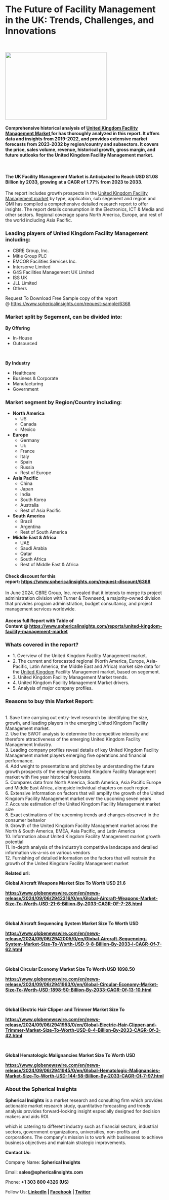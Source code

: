 <h1 class="post-title entry-title">The Future of Facility Management in the UK: Trends, Challenges, and Innovations</h1>
<p>&nbsp;</p>
<div class="post-outer">
<div class="post">
<div id="post-body-4835473150670331762" class="post-body entry-content float-container">
<div class="separator"><a href="https://blogger.googleusercontent.com/img/b/R29vZ2xl/AVvXsEj_vjEpnkovfS983VKyleby_tyX0dvzS2tjz88Y3DZzkGnyOnVJJrywBaklasd5CoCVNUTDUiCVgP73L3NnwpKn-_DU-KSgq3zyuqlXUVdApIK2Q4_LArDPc85YiN6na0Sq7RWnVLjCcq3QvDJUHre8XwdOTbOCJrEha9A3v3l4ARG_utn_dI_zhQ1XBHhZ/s1000/2147702470.jpg"><img src="https://blogger.googleusercontent.com/img/b/R29vZ2xl/AVvXsEj_vjEpnkovfS983VKyleby_tyX0dvzS2tjz88Y3DZzkGnyOnVJJrywBaklasd5CoCVNUTDUiCVgP73L3NnwpKn-_DU-KSgq3zyuqlXUVdApIK2Q4_LArDPc85YiN6na0Sq7RWnVLjCcq3QvDJUHre8XwdOTbOCJrEha9A3v3l4ARG_utn_dI_zhQ1XBHhZ/s320/2147702470.jpg" alt="" width="320" height="213" border="0" data-original-height="667" data-original-width="1000" /></a></div>
<br /><strong>Comprehensive historical analysis of&nbsp;<a href="https://www.sphericalinsights.com/reports/united-kingdom-facility-management-market" target="_blank">United Kingdom Facility Management Market&nbsp;</a>for has thoroughly analyzed in this report. It offers data and insights from 2019-2022, and provides extensive market forecasts from 2023-2032 by region/country and subsectors. It covers the price, sales volume, revenue, historical growth, gross margin, and future outlooks for the United Kingdom Facility Management market.</strong>
<p>&nbsp;</p>
<h4><strong>The UK Facility Management Market is Anticipated to Reach USD 81.08 Billion by 2033, growing at a CAGR of 1.77% from 2023 to 2033.</strong></h4>
<p>The report includes growth prospects in the&nbsp;<a href="https://www.sphericalinsights.com/reports/united-kingdom-facility-management-market" target="_blank">United Kingdom Facility Management market</a>&nbsp;by type, application, sub segement and region and QMI has compiled a comprehensive detailed research report to offer insights. The report details consumption in the Electronics, ICT &amp; Media and other sectors. Regional coverage spans North America, Europe, and rest of the world including Asia Pacific.</p>
<h3><strong>Leading players of United Kingdom Facility Management including:</strong></h3>
<ul>
<li>CBRE Group, Inc.</li>
<li>Mitie Group PLC</li>
<li>EMCOR Facilities Services Inc.</li>
<li>Interserve Limited</li>
<li>G4S Facilities Management UK Limited</li>
<li>ISS UK</li>
<li>JLL Limited</li>
<li>Others</li>
</ul>
<p>Request To Download Free Sample copy of the report @&nbsp;<a href="https://www.sphericalinsights.com/request-sample/6368" target="_blank">https://www.sphericalinsights.com/request-sample/6368</a></p>
<h3><strong>Market split by Segement, can be divided into:</strong></h3>
<p><strong>By Offering</strong></p>
<ul>
<li>In-House</li>
<li>Outsourced</li>
</ul>
<p>&nbsp;</p>
<p><strong>By&nbsp;</strong><strong>Industry</strong></p>
<ul>
<li>Healthcare</li>
<li>Business &amp; Corporate</li>
<li>Manufacturing</li>
<li>Government</li>
</ul>
<h3><strong>Market segment by Region/Country including:</strong></h3>
<ul>
<li><strong>North America</strong>
<ul>
<li>US</li>
<li>Canada</li>
<li>Mexico</li>
</ul>
</li>
<li><strong>Europe</strong>
<ul>
<li>Germany</li>
<li>Uk</li>
<li>France</li>
<li>Italy</li>
<li>Spain</li>
<li>Russia</li>
<li>Rest of Europe</li>
</ul>
</li>
<li><strong>Asia Pacific</strong>
<ul>
<li>China</li>
<li>Japan</li>
<li>India</li>
<li>South Korea</li>
<li>Australia</li>
<li>Rest of Asia Pacific</li>
</ul>
</li>
<li><strong>South America</strong>
<ul>
<li>Brazil</li>
<li>Argentina</li>
<li>Rest of South America</li>
</ul>
</li>
<li><strong>Middle East &amp; Africa</strong>
<ul>
<li>UAE</li>
<li>Saudi Arabia</li>
<li>Qatar</li>
<li>South Africa</li>
<li>Rest of Middle East &amp; Africa</li>
</ul>
</li>
</ul>
<h4>Check discount for this report:&nbsp;<a href="https://www.sphericalinsights.com/request-discount/6368" target="_blank">https://www.sphericalinsights.com/request-discount/6368</a></h4>
<p>In June 2024, CBRE Group, Inc. revealed that it intends to merge its project administration division with Turner &amp; Townsend, a majority-owned division that provides program administration, budget consultancy, and project management services worldwide.</p>
<h4>Access full Report with Table of Content&nbsp;@&nbsp;<a href="https://www.sphericalinsights.com/reports/united-kingdom-facility-management-market" target="_blank">https://www.sphericalinsights.com/reports/united-kingdom-facility-management-market</a></h4>
<h3><strong>Whats covered in the report?</strong></h3>
<ul>
<li>1. Overview of the United Kingdom Facility Management market.</li>
<li>2. The current and forecasted regional (North America, Europe, Asia-Pacific, Latin America, the Middle East and Africa) market size data for the&nbsp;<a href="https://www.sphericalinsights.com/reports/united-kingdom-professional-cleaning-products-market" target="_blank">United Kingdom</a>&nbsp;Facility Management market, based on segement.</li>
<li>3. United Kingdom Facility Management Market trends.</li>
<li>4. United Kingdom Facility Management Market drivers.</li>
<li>5. Analysis of major company profiles.</li>
</ul>
<h3><strong>Reasons to buy this Market Report:</strong></h3>
<p><br />1. Save time carrying out entry-level research by identifying the size, growth, and leading players in the emerging United Kingdom Facility Management market.<br />2. Use the SWOT analysis to determine the competitive intensity and therefore attractiveness of the emerging United Kingdom Facility Management Industry.<br />3. Leading company profiles reveal details of key United Kingdom Facility Management market players emerging five operations and financial performance.<br />4. Add weight to presentations and pitches by understanding the future growth prospects of the emerging United Kingdom Facility Management market with five year historical forecasts.<br />5. Compares data from North America, South America, Asia Pacific Europe and Middle East Africa, alongside individual chapters on each region.<br />6. Extensive information on factors that will amplify the growth of the United Kingdom Facility Management market over the upcoming seven years<br />7. Accurate estimation of the United Kingdom Facility Management market size<br />8. Exact estimations of the upcoming trends and changes observed in the consumer behavior<br />9. Growth of the United Kingdom Facility Management market across the North &amp; South America, EMEA, Asia Pacific, and Latin America<br />10. Information about United Kingdom Facility Management market growth potential<br />11. In-depth analysis of the industry&rsquo;s competitive landscape and detailed information vis-a-vis on various vendors<br />12. Furnishing of detailed information on the factors that will restrain the growth of the United Kingdom Facility Management market</p>
<p><strong>Related url:</strong></p>
<p><strong>Global Aircraft Weapons Market Size To Worth USD 21.6</strong></p>
<p><strong><a href="https://www.globenewswire.com/en/news-release/2024/09/06/2942316/0/en/Global-Aircraft-Weapons-Market-Size-To-Worth-USD-21-6-Billion-By-2033-CAGR-OF-7-28.html">https://www.globenewswire.com/en/news-release/2024/09/06/2942316/0/en/Global-Aircraft-Weapons-Market-Size-To-Worth-USD-21-6-Billion-By-2033-CAGR-OF-7-28.html</a></strong></p>
<p><strong>&nbsp;</strong></p>
<p><strong>Global Aircraft Sequencing System Market Size To Worth USD</strong></p>
<p><strong><a href="https://www.globenewswire.com/en/news-release/2024/09/06/2942005/0/en/Global-Aircraft-Sequencing-System-Market-Size-To-Worth-USD-9-8-Billion-By-2033-l-CAGR-Of-7-62.html">https://www.globenewswire.com/en/news-release/2024/09/06/2942005/0/en/Global-Aircraft-Sequencing-System-Market-Size-To-Worth-USD-9-8-Billion-By-2033-l-CAGR-Of-7-62.html</a></strong></p>
<p><strong>&nbsp;</strong></p>
<p><strong>Global Circular Economy Market Size To Worth USD 1898.50</strong></p>
<p><strong><a href="https://www.globenewswire.com/en/news-release/2024/09/06/2941963/0/en/Global-Circular-Economy-Market-Size-To-Worth-USD-1898-50-Billion-By-2033-CAGR-Of-13-10.html">https://www.globenewswire.com/en/news-release/2024/09/06/2941963/0/en/Global-Circular-Economy-Market-Size-To-Worth-USD-1898-50-Billion-By-2033-CAGR-Of-13-10.html</a></strong></p>
<p><strong>&nbsp;</strong></p>
<p><strong>Global Electric Hair Clipper and Trimmer Market Size To</strong></p>
<p><strong><a href="https://www.globenewswire.com/en/news-release/2024/09/06/2941953/0/en/Global-Electric-Hair-Clipper-and-Trimmer-Market-Size-To-Worth-USD-8-4-Billion-By-2033-CAGR-Of-3-42.html">https://www.globenewswire.com/en/news-release/2024/09/06/2941953/0/en/Global-Electric-Hair-Clipper-and-Trimmer-Market-Size-To-Worth-USD-8-4-Billion-By-2033-CAGR-Of-3-42.html</a></strong></p>
<p><strong>&nbsp;</strong></p>
<p><strong>Global Hematologic Malignancies Market Size To Worth USD</strong></p>
<p><strong><a href="https://www.globenewswire.com/en/news-release/2024/09/06/2941945/0/en/Global-Hematologic-Malignancies-Market-Size-To-Worth-USD-144-58-Billion-By-2033-CAGR-Of-7-97.html">https://www.globenewswire.com/en/news-release/2024/09/06/2941945/0/en/Global-Hematologic-Malignancies-Market-Size-To-Worth-USD-144-58-Billion-By-2033-CAGR-Of-7-97.html</a></strong></p>
<h3><strong>About the Spherical Insights</strong></h3>
<p><strong>Spherical Insights</strong>&nbsp;is a market research and consulting firm which provides actionable market research study, quantitative forecasting and trends analysis provides forward-looking insight especially designed for decision makers and aids ROI.</p>
<p>which is catering to different industry such as financial sectors, industrial sectors, government organizations, universities, non-profits and corporations. The company's mission is to work with businesses to achieve business objectives and maintain strategic improvements.</p>
<p><strong>Contact Us:</strong></p>
<p>Company Name:&nbsp;<strong>Spherical Insights</strong></p>
<p>Email:&nbsp;<strong>sales@sphericalinsights.com</strong></p>
<p>Phone:&nbsp;<strong>+1 303 800 4326 (US)</strong></p>
<p>Follow Us:&nbsp;<strong><a href="https://www.linkedin.com/company/spherical-insight/"><u>LinkedIn</u></a>&nbsp;|&nbsp;<a href="https://www.facebook.com/sphericalinsights22"><u>Facebook</u></a>&nbsp;|&nbsp;<a href="https://twitter.com/SInsights_US"><u>Twitter</u></a></strong></p>
</div>
<div class="post-bottom">&nbsp;</div>
</div>
</div>
<section id="comments" class="comments embed" data-num-comments="0"><a name="comments"></a></section>
